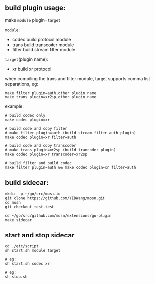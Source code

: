 ## build plugin usage:

make `module` plugin=`target`

`module`:

- codec build protocol module
- trans build transcoder module
- filter build stream filter module

`target`(plugin name):

- xr build xr protocol

when compiling the trans and filter module, target supports comma list separations, eg:

```shell
make filter plugin=auth,other_plugin_name
make trans plugin=xr2sp,other_plugin_name
```

example:

``` shell
# build codec only
make codec plugin=xr

# build code and copy filter
# make filter plugin=auth (build stream filter auth plugin)
make codec plugin=xr filter=auth

# build code and copy transcoder
# make trans plugin=xr2sp (build trancoder plugin)
make codec plugin=xr transcoder=xr2sp

# build filter and build codec
make filter plugin=auth && make codec plugin=xr filter=auth 
``` 

## build sidecar:

```shell
mkdir -p ~/go/src/mosn.io
git clone https://github.com/YIDWang/mosn.git
cd mosn
git checkout test-test

cd ~/go/src/github.com/mosn/extensions/go-plugin
make sidecar
```

## start and stop sidecar

```shell
cd ./etc/script
sh start.sh module target

# eg:
sh start.sh codec xr

# eg:
sh stop.sh 
```
